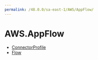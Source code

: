 ```yaml
---
permalink: /48.0.0/sa-east-1/AWS/AppFlow/
---
```


# AWS.AppFlow



* [ConnectorProfile](ConnectorProfile.md)
* [Flow](Flow.md)